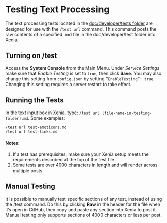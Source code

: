 # Testing Text Processing  
The text processing tests located in the [doc/developer/tests folder](https://github.com/xzl8028/platform/tree/master/doc/developer/tests) are designed for use with the `/test url` command. This command posts the raw contents of a specified .md file in the doc/developer/test folder into Xenia.

## Turning on /test  
Access the **System Console** from the Main Menu. Under *Service Settings* make sure that *Enable Testing* is set to `true`, then click **Save**. You may also change this setting from `config.json` by setting `”EnableTesting”: true`. Changing this setting requires a server restart to take effect.

## Running the Tests  
In the text input box in Xenia, type: `/test url [file-name-in-testing-folder].md`. Some examples:

`/test url test-emoticons.md`  
`/test url test-links.md`

#### Notes:    
1. If a test has prerequisites, make sure your Xenia setup meets the requirements described at the top of the test file.
2. Some tests are over 4000 characters in length and will render across multiple posts.

## Manual Testing  
It is possible to manually test specific sections of any test, instead of using the /test command. Do this by clicking **Raw** in the header for the file when it’s open in GitHub, then copy and paste any section into Xenia to post it. Manual testing only supports sections of 4000 characters or less per post.
